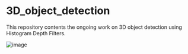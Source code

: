 # 3D_object_detection
This repository contents the ongoing work on 3D object detection using Histogram Depth Filters.

![image](https://github.com/user-attachments/assets/f7e361e8-d0e1-49af-85da-56764db884a3)
